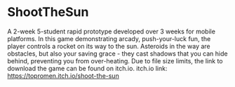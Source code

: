 # ShootTheSun
A 2-week 5-student rapid prototype developed over 3 weeks for mobile platforms. In this game demonstrating arcady, push-your-luck fun, the player controls a rocket on its way to the sun. Asteroids in the way are obstacles, but also your saving grace - they cast shadows that you can hide behind, preventing you from over-heating.
Due to file size limits, the link to download the game can be found on itch.io.
itch.io link: https://topromen.itch.io/shoot-the-sun
